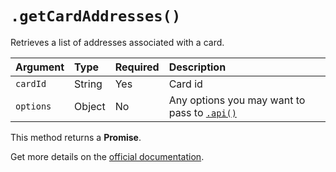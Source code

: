 # `.getCardAddresses()`

Retrieves a list of addresses associated with a card.

| Argument  | Type   | Required | Description                                              |
|:----------|:-------|:---------|:---------------------------------------------------------|
| `cardId`  | String | Yes      | Card id                                                  |
| `options` | Object | No       | Any options you may want to pass to [`.api()`](/sdk#api) |

This method returns a **Promise**.

Get more details on the [official documentation](https://uphold.com/en/developer/api/documentation/#list-card-addresses).
